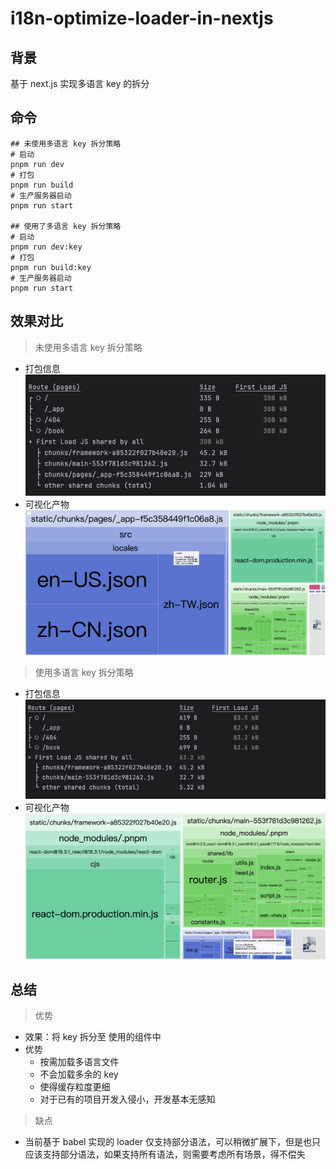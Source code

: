 # i18n-optimize-loader-in-nextjs
## 背景
基于 next.js 实现多语言 key 的拆分

## 命令
```shell
## 未使用多语言 key 拆分策略
# 启动
pnpm run dev
# 打包
pnpm run build
# 生产服务器启动
pnpm run start

## 使用了多语言 key 拆分策略
# 启动
pnpm run dev:key
# 打包
pnpm run build:key
# 生产服务器启动
pnpm run start
```


## 效果对比
> 未使用多语言 key 拆分策略
- 打包信息
![打包信息](./asset/打包信息-01.png)
- 可视化产物
![可视化分析](./asset/产物可视化分析-01.png)

> 使用多语言 key 拆分策略
- 打包信息
![打包信息](./asset/打包信息-优化后-01.png)
- 可视化产物
![可视化分析](./asset/可视化产物信息-优化后-02.png)

## 总结
> 优势
- 效果：将 key 拆分至 使用的组件中
- 优势
  - 按需加载多语言文件
  - 不会加载多余的 key
  - 使得缓存粒度更细
  - 对于已有的项目开发入侵小，开发基本无感知

> 缺点
- 当前基于 babel 实现的 loader 仅支持部分语法，可以稍微扩展下，但是也只应该支持部分语法，如果支持所有语法，则需要考虑所有场景，得不偿失
